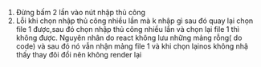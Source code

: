 1. Đừng bấm 2 lần vào nút nhập thủ công
2. Lỗi khi chọn nhập thủ công nhiều lần mà k nhập gì sau đó quay lại chọn file 1 được,sau đó chọn nhập thủ công nhiều lần và chọn lại file 1 thì không được.
   Nguyên nhân do react không lưu những mảng rỗng( do code) và sau đó nó vẫn nhận mảng file 1 và khi chọn lạinos không nhậ thấy thay đôi đổi nên không render lại
